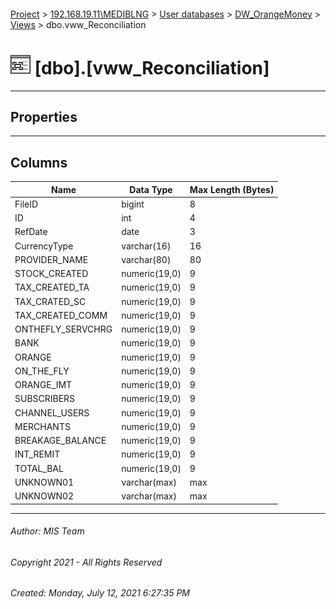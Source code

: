 #### 

[Project](../../../../index.md) > [192.168.19.11\\MEDIBLNG](../../../index.md) > [User databases](../../index.md) > [DW_OrangeMoney](../index.md) > [Views](Views.md) > dbo.vww_Reconciliation

# ![Views](../../../../Images/View32.png) [dbo].[vww_Reconciliation]

---

## <a name="#properties"></a>Properties



---

## <a name="#columns"></a>Columns

| Name | Data Type | Max Length (Bytes) |
|---|---|---|
| FileID | bigint | 8 |
| ID | int | 4 |
| RefDate | date | 3 |
| CurrencyType | varchar(16) | 16 |
| PROVIDER_NAME | varchar(80) | 80 |
| STOCK_CREATED | numeric(19,0) | 9 |
| TAX_CREATED_TA | numeric(19,0) | 9 |
| TAX_CRATED_SC | numeric(19,0) | 9 |
| TAX_CREATED_COMM | numeric(19,0) | 9 |
| ONTHEFLY_SERVCHRG | numeric(19,0) | 9 |
| BANK | numeric(19,0) | 9 |
| ORANGE | numeric(19,0) | 9 |
| ON_THE_FLY | numeric(19,0) | 9 |
| ORANGE_IMT | numeric(19,0) | 9 |
| SUBSCRIBERS | numeric(19,0) | 9 |
| CHANNEL_USERS | numeric(19,0) | 9 |
| MERCHANTS | numeric(19,0) | 9 |
| BREAKAGE_BALANCE | numeric(19,0) | 9 |
| INT_REMIT | numeric(19,0) | 9 |
| TOTAL_BAL | numeric(19,0) | 9 |
| UNKNOWN01 | varchar(max) | max |
| UNKNOWN02 | varchar(max) | max |


---

###### Author:  MIS Team

###### Copyright 2021 - All Rights Reserved

###### Created: Monday, July 12, 2021 6:27:35 PM

